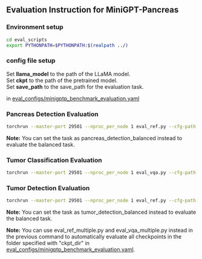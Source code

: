 ## Evaluation Instruction for MiniGPT-Pancreas

### Environment setup

```bash
cd eval_scripts
export PYTHONPATH=$PYTHONPATH:$(realpath ../)
```
### config file setup

Set **llama_model** to the path of the LLaMA model.  
Set **ckpt** to the path of the pretrained model.  
Set **save_path** to the save_path for the evaluation task.    

in [eval_configs/minigptp_benchmark_evaluation.yaml](../eval_configs/minigptv2_benchmark_evaluation.yaml) 

### Pancreas Detection Evaluation

```bash
torchrun --master-port 29501 --nproc_per_node 1 eval_ref.py --cfg-path ../eval_configs/minigptv2_benchmark_evaluation.yaml --tasks pancreas_detection
```
**Note:** You can set the task as pancreas_detection_balanced instead to evaluate the balanced task.

### Tumor Classification Evaluation

```bash
torchrun --master-port 29501 --nproc_per_node 1 eval_vqa.py --cfg-path ../eval_configs/minigptv2_benchmark_evaluation.yaml
```

### Tumor Detection Evaluation

```bash
torchrun --master-port 29501 --nproc_per_node 1 eval_ref.py --cfg-path ../eval_configs/minigptv2_benchmark_evaluation.yaml --tasks tumor_detection
```
**Note:** You can set the task as tumor_detection_balanced instead to evaluate the balanced task.

**Note:** You can use eval_ref_multiple.py and eval_vqa_multiple.py instead in the previous command to automatically evaluate all checkpoints in the folder specified with "ckpt_dir" in [eval_configs/minigptp_benchmark_evaluation.yaml](../eval_configs/minigptv2_benchmark_evaluation.yaml).




